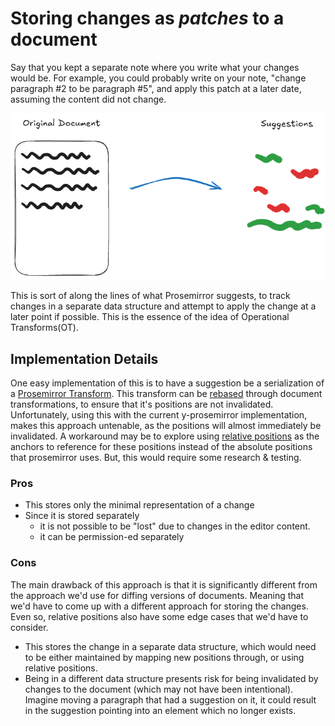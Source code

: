 # Storing changes as _patches_ to a document

Say that you kept a separate note where you write what your changes would be. For example, you could probably write on your note, "change paragraph #2 to be paragraph #5", and apply this patch at a later date, assuming the content did not change.

![Suggestions as patches](./images/doc+suggestions_patch.png)

This is sort of along the lines of what Prosemirror suggests, to track changes in a separate data structure and attempt to apply the change at a later point if possible. This is the essence of the idea of Operational Transforms(OT).

## Implementation Details

One easy implementation of this is to have a suggestion be a serialization of a [Prosemirror Transform](https://prosemirror.net/docs/ref/#transform). This transform can be [rebased](https://prosemirror.net/docs/guide/#transform.rebasing) through document transformations, to ensure that it's positions are not invalidated. Unfortunately, using this with the current y-prosemirror implementation, makes this approach untenable, as the positions will almost immediately be invalidated. A workaround may be to explore using [relative positions](https://docs.yjs.dev/api/relative-positions) as the anchors to reference for these positions instead of the absolute positions that prosemirror uses. But, this would require some research & testing.

### Pros

- This stores only the minimal representation of a change
- Since it is stored separately
  - it is not possible to be "lost" due to changes in the editor content.
  - it can be permission-ed separately

### Cons

The main drawback of this approach is that it is significantly different from the approach we'd use for diffing versions of documents. Meaning that we'd have to come up with a different approach for storing the changes. Even so, relative positions also have some edge cases that we'd have to consider.

- This stores the change in a separate data structure, which would need to be either maintained by mapping new positions through, or using relative positions.
- Being in a different data structure presents risk for being invalidated by changes to the document (which may not have been intentional).  Imagine moving a paragraph that had a suggestion on it, it could result in the suggestion pointing into an element which no longer exists.
